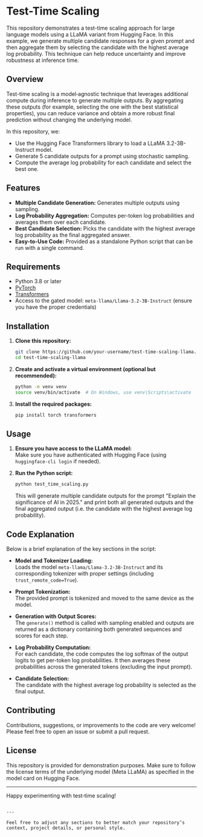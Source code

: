 # Test-Time Scaling

This repository demonstrates a test-time scaling approach for large language models using a LLaMA variant from Hugging Face. In this example, we generate multiple candidate responses for a given prompt and then aggregate them by selecting the candidate with the highest average log probability. This technique can help reduce uncertainty and improve robustness at inference time.

## Overview

Test-time scaling is a model‑agnostic technique that leverages additional compute during inference to generate multiple outputs. By aggregating these outputs (for example, selecting the one with the best statistical properties), you can reduce variance and obtain a more robust final prediction without changing the underlying model.

In this repository, we:
- Use the Hugging Face Transformers library to load a LLaMA 3.2-3B-Instruct model.
- Generate 5 candidate outputs for a prompt using stochastic sampling.
- Compute the average log probability for each candidate and select the best one.

## Features

- **Multiple Candidate Generation:** Generates multiple outputs using sampling.
- **Log Probability Aggregation:** Computes per-token log probabilities and averages them over each candidate.
- **Best Candidate Selection:** Picks the candidate with the highest average log probability as the final aggregated answer.
- **Easy-to-Use Code:** Provided as a standalone Python script that can be run with a single command.

## Requirements

- Python 3.8 or later
- [PyTorch](https://pytorch.org/)
- [Transformers](https://github.com/huggingface/transformers)
- Access to the gated model: `meta-llama/Llama-3.2-3B-Instruct` (ensure you have the proper credentials)

## Installation

1. **Clone this repository:**

   ```bash
   git clone https://github.com/your-username/test-time-scaling-llama.git
   cd test-time-scaling-llama
   ```

2. **Create and activate a virtual environment (optional but recommended):**

   ```bash
   python -m venv venv
   source venv/bin/activate  # On Windows, use venv\Scripts\activate
   ```

3. **Install the required packages:**

   ```bash
   pip install torch transformers
   ```

## Usage

1. **Ensure you have access to the LLaMA model:**  
   Make sure you have authenticated with Hugging Face (using `huggingface-cli login` if needed).

2. **Run the Python script:**

   ```bash
   python test_time_scaling.py
   ```

   This will generate multiple candidate outputs for the prompt "Explain the significance of AI in 2025." and print both all generated outputs and the final aggregated output (i.e. the candidate with the highest average log probability).

## Code Explanation

Below is a brief explanation of the key sections in the script:

- **Model and Tokenizer Loading:**  
  Loads the model `meta-llama/Llama-3.2-3B-Instruct` and its corresponding tokenizer with proper settings (including `trust_remote_code=True`).

- **Prompt Tokenization:**  
  The provided prompt is tokenized and moved to the same device as the model.

- **Generation with Output Scores:**  
  The `generate()` method is called with sampling enabled and outputs are returned as a dictionary containing both generated sequences and scores for each step.

- **Log Probability Computation:**  
  For each candidate, the code computes the log softmax of the output logits to get per-token log probabilities. It then averages these probabilities across the generated tokens (excluding the input prompt).

- **Candidate Selection:**  
  The candidate with the highest average log probability is selected as the final output.

## Contributing

Contributions, suggestions, or improvements to the code are very welcome! Please feel free to open an issue or submit a pull request.

## License

This repository is provided for demonstration purposes. Make sure to follow the license terms of the underlying model (Meta LLaMA) as specified in the model card on Hugging Face.

---

Happy experimenting with test‑time scaling!
```

---

Feel free to adjust any sections to better match your repository’s context, project details, or personal style.